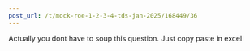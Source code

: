 ```yaml
---
post_url: /t/mock-roe-1-2-3-4-tds-jan-2025/168449/36
---
```

Actually you dont have to soup this question. Just copy paste in excel